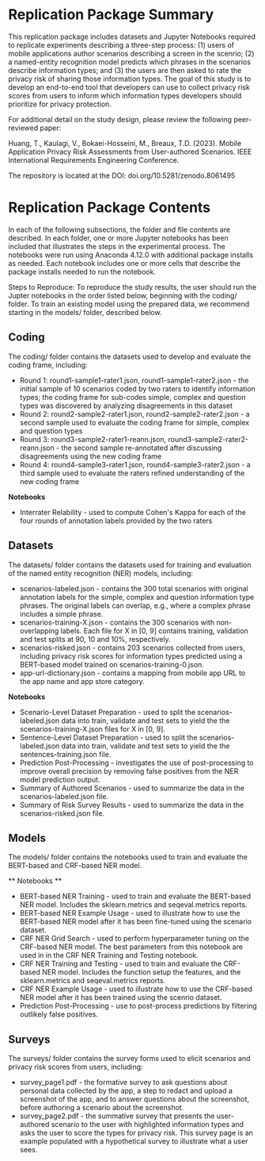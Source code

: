 # Replication Package Summary

This replication package includes datasets and Jupyter Notebooks required to replicate experiments describing a three-step process: (1) users of mobile applications author scenarios describing a screen in the scenrio; (2) a named-entity recognition model predicts which phrases in the scenarios describe information types; and (3) the users are then asked to rate the privacy risk of sharing those information types. The goal of this study is to develop an end-to-end tool that developers can use to collect privacy risk scores from users to inform which information types developers should prioritize for privacy protection.

For additional detail on the study design, please review the following peer-reviewed paper:

Huang, T., Kaulagi, V., Bokaei-Hosseini, M., Breaux, T.D. (2023). Mobile Application Privacy Risk Assessments from User-authored Scenarios. IEEE International Requirements Engineering Conference.

The repository is located at the DOI: doi.org/10.5281/zenodo.8061495

# Replication Package Contents

In each of the following subsections, the folder and file contents are described. In each folder, one or more Jupyter notebooks has been included that illustrates the steps in the experimental process. The notebooks were run using Anaconda 4.12.0 with additional package installs as needed. Each notebook includes one or more cells that describe the package installs needed to run the notebook.

Steps to Reproduce: To reproduce the study results, the user should run the Jupter notebooks in the order listed below, beginning with the coding/ folder. To train an existing model using the prepared data, we recommend starting in the models/ folder, described below.

## Coding
The coding/ folder contains the datasets used to develop and evaluate the coding frame, including:

* Round 1: round1-sample1-rater1.json, round1-sample1-rater2.json - the initial sample of 10 scenarios coded by two raters to identify information types; the coding frame for sub-codes simple, complex and question types was discovered by analyzing disagreements in this dataset
* Round 2: round2-sample2-rater1.json, round2-sample2-rater2.json - a second sample used to evaluate the coding frame for simple, complex and question types
* Round 3: round3-sample2-rater1-reann.json, round3-sample2-rater2-reann.json - the second sample re-annotated after discussing disagreements using the new coding frame
* Round 4: round4-sample3-rater1.json, round4-sample3-rater2.json - a third sample used to evaluate the raters refined understanding of the new coding frame

**Notebooks**

* Interrater Relability - used to compute Cohen's Kappa for each of the four rounds of annotation labels provided by the two raters

## Datasets
The datasets/ folder contains the datasets used for training and evaluation of the named entity recognition (NER) models, including:

* scenarios-labeled.json - contains the 300 total scenarios with original annotation labels for the simple, complex and question information type phrases. The original labels can overlap, e.g., where a complex phrase includes a simple phrase.
* scenarios-training-X.json - contains the 300 scenarios with non-overlapping labels. Each file for X in [0, 9] contains training, validation and test splits at 90, 10 and 10%, respectively.
* scenarios-risked.json - contains 203 scenarios collected from users, including privacy risk scores for information types predicted using a BERT-based model trained on scenarios-training-0.json.
* app-url-dictionary.json - contains a mapping from mobile app URL to the app name and app store category.

**Notebooks**

* Scenario-Level Dataset Preparation - used to split the scenarios-labeled.json data into train, validate and test sets to yield the the scenarios-training-X.json files for X in [0, 9].
* Sentence-Level Dataset Preparation - used to split the scenarios-labeled.json data into train, validate and test sets to yield the the sentences-training.json file.
* Prediction Post-Processing - investigates the use of post-processing to improve overall precision by removing false positives from the NER model prediction output.
* Summary of Authored Scenarios - used to summarize the data in the scenarios-labeled.json file.
* Summary of Risk Survey Results - used to summarize the data in the scenarios-risked.json file.

## Models
The models/ folder contains the notebooks used to train and evaluate the BERT-based and CRF-based NER model.

** Notebooks **

* BERT-based NER Training - used to train and evaluate the BERT-based NER model. Includes the sklearn.metrics and seqeval.metrics reports.
* BERT-based NER Example Usage - used to illustrate how to use the BERT-based NER model after it has been fine-tuned using the scenario dataset.
* CRF NER Grid Search - used to perform hyperparameter tuning on the CRF-based NER model. The best parameters from this notebook are used in in the CRF NER Training and Testing notebook.
* CRF NER Training and Testing - used to train and evaluate the CRF-based NER model. Includes the function setup the features, and the sklearn.metrics and seqeval.metrics reports.
* CRF NER Example Usage - used to illustrate how to use the CRF-based NER model after it has been trained using the scenrio dataset.
* Prediction Post-Processing - use to post-process predictions by filtering outlikely false positives.

## Surveys
The surveys/ folder contains the survey forms used to elicit scenarios and privacy risk scores from users, including:

* survey_page1.pdf - the formative survey to ask questions about personal data collected by the app, a step to redact and upload a screenshot of the app, and to answer questions about the screenshot, before authoring a scenario about the screenshot.
* survey_page2.pdf - the summative survey that presents the user-authored scenario to the user with highlighted information types and asks the user to score the types for privacy risk. This survey page is an example populated with a hypothetical survey to illustrate what a user sees.
